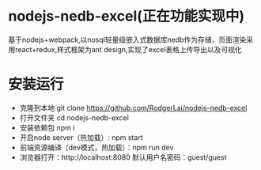 # nodejs-nedb-excel(正在功能实现中)
基于nodejs+webpack,以nosql轻量级嵌入式数据库nedb作为存储，页面渲染采用react+redux,样式框架为ant design,实现了excel表格上传导出以及可视化

# 安装运行

- 克隆到本地 git clone https://github.com/RodgerLai/nodejs-nedb-excel
- 打开文件夹 cd nodejs-nedb-excel
- 安装依赖包 npm i
- 开启node server（热加载）: npm start
- 前端资源编译（dev模式，热加载）：npm run dev
- 浏览器打开：http://localhost:8080   默认用户名密码：guest/guest